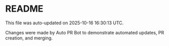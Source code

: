 # README

This file was auto-updated on 2025-10-16 16:30:13 UTC.

Changes were made by Auto PR Bot to demonstrate automated updates, PR creation, and merging.

